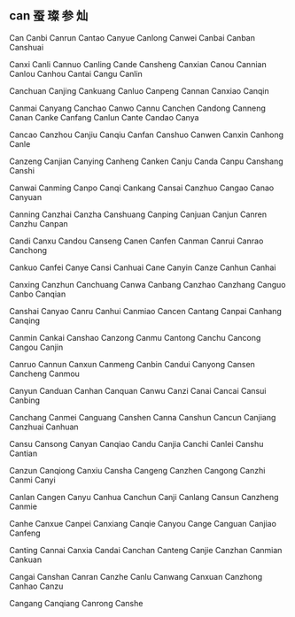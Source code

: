 can 蚕 璨 参 灿
---

Can Canbi Canrun Cantao Canyue Canlong Canwei Canbai Canban Canshuai

Canxi Canli Cannuo Canling Cande Cansheng Canxian Canou Cannian Canlou Canhou  Cantai Cangu Canlin

Canchuan Canjing Cankuang Canluo Canpeng Cannan Canxiao Canqin 

Canmai Canyang Canchao Canwo Cannu Canchen Candong Canneng Canan Canke Canfang Canlun Cante Candao Canya

Cancao Canzhou Canjiu Canqiu Canfan Canshuo Canwen Canxin Canhong Canle

Canzeng Canjian Canying Canheng Canken Canju Canda Canpu Canshang Canshi

Canwai Canming Canpo Canqi Cankang Cansai Canzhuo Cangao Canao Canyuan

Canning Canzhai Canzha Canshuang Canping Canjuan Canjun Canren Canzhu Canpan

Candi Canxu Candou Canseng Canen Canfen Canman Canrui Canrao Canchong

Cankuo Canfei Canye Cansi Canhuai Cane Canyin Canze Canhun Canhai

Canxing Canzhun Canchuang Canwa Canbang Canzhao Canzhang Canguo Canbo   Canqian

Canshai Canyao Canru Canhui Canmiao Cancen Cantang Canpai Canhang Canqing

Canmin Cankai Canshao Canzong Canmu Cantong Canchu Cancong Cangou Canjin

Canruo Cannun Canxun Canmeng Canbin Candui Canyong Cansen Cancheng Canmou

Canyun Canduan Canhan Canquan Canwu Canzi Canai Cancai Cansui Canbing

Canchang Canmei Canguang Canshen Canna Canshun Cancun Canjiang Canzhuai Canhuan

Cansu Cansong Canyan Canqiao Candu Canjia Canchi Canlei Canshu Cantian

Canzun Canqiong Canxiu Cansha Cangeng Canzhen Cangong Canzhi Canmi Canyi

Canlan Cangen Canyu Canhua Canchun Canji Canlang Cansun Canzheng Canmie

Canhe Canxue Canpei Canxiang Canqie Canyou Cange Canguan Canjiao Canfeng

Canting Cannai Canxia Candai Canchan Canteng Canjie Canzhan Canmian Cankuan

Cangai Canshan Canran Canzhe Canlu Canwang Canxuan Canzhong Canhao Canzu

Cangang Canqiang Canrong Canshe 
